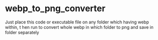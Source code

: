 # webp_to_png_converter
Just place this code or executable file on any folder which having webp within, t hen run to convert whole webp in which folder to png and save in folder separately
